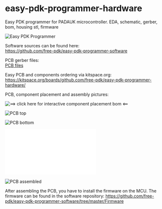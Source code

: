 # easy-pdk-programmer-hardware
Easy PDK programmer for PADAUK microcontroller. EDA, schematic, gerber, bom, housing stl, firmware

![Easy PDK Programmer](easypdkprogrammer.jpg?raw=true "Easy PDK Programmer")

Software sources can be found here:  
https://github.com/free-pdk/easy-pdk-programmer-software

PCB gerber files:  
[PCB files](pcb "PCB files")

Easy PCB and components ordering via kitspace.org:  
https://kitspace.org/boards/github.com/free-pdk/easy-pdk-programmer-hardware/

PCB, component placement and assembly pictures:

![==> click here for interactive component placement bom <==](https://htmlpreview.github.io/?https://github.com/free-pdk/easy-pdk-programmer-hardware/blob/master/pcb/easypdkprog_pcb12.html "interactive component placement bom")

![PCB top](pcb/easypdkprog_pcb12_top.png?raw=true "PCB top")

![PCB bottom](pcb/easypdkprog_pcb12_bottom.png?raw=true "PCB bottom")

![Component placement](pcb/easypdkprog_pcb12_component_placement.pdf "Component placement")

![PCB assembled](pcb/easypdkprog_pcb12_assembled.jpg?raw=true "PCB assembled")

After assembling the PCB, you have to install the firmware on the MCU. The firmware can be found in the software repository: https://github.com/free-pdk/easy-pdk-programmer-software/tree/master/Firmware
